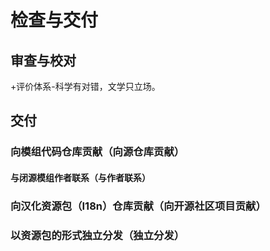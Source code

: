 # 检查与交付

## 审查与校对

+评价体系-科学有对错，文学只立场。

## 交付

### 向模组代码仓库贡献（向源仓库贡献）

#### 与闭源模组作者联系（与作者联系）

### 向汉化资源包（I18n）仓库贡献（向开源社区项目贡献）

### 以资源包的形式独立分发（独立分发）